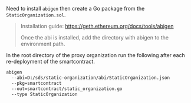 Need to install `abigen` then create a
Go package from the `StaticOrganization.sol`.

> Installation guide:
> https://geth.ethereum.org/docs/tools/abigen
> 
> Once the abi is installed, add the directory with abigen
> to the environment path.

In the root directory of the proxy organization run the following
after each re-deployment of the smartcontract.
```bash
abigen  
  --abi=D:/sds/static-organization/abi/StaticOrganization.json 
  --pkg=smartcontract 
  --out=smartcontract/static_organization.go 
  --type StaticOrganization
```
